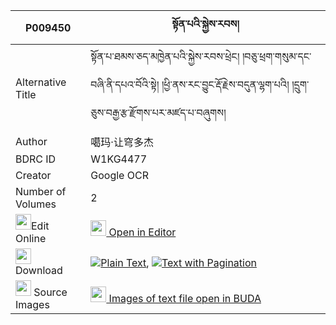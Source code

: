 |P009450|སྟོན་པའི་སྐྱེས་རབས། 
| --- | --- 
|Alternative Title |སྟོན་པ་ཐམས་ཅད་མཁྱེན་པའི་སྐྱེས་རབས་ཕྲེང། །བཅུ་ཕྲག་གསུམ་དང་བཞི་ནི་དཔའ་བོའི་སྟེ། །ཕྱི་ནས་རང་བྱུང་རྡོ་རྗེས་བདུན་ལྷག་པའི། །དྲུག་ཅུས་བརྒྱ་རྩ་རྫོགས་པར་མཛད་པ་བཞུགས།
|Author| 噶玛·让穹多杰
|BDRC ID | W1KG4477
|Creator | Google OCR
|Number of Volumes| 2
|<img width="25" src="https://img.icons8.com/color/25/000000/edit-property.png">Edit Online| [<img width="25" src="https://avatars.githubusercontent.com/u/45091458?s=200&v=4"> Open in Editor](http://editor.openpecha.org/P009450)
|<img width="25" src="https://img.icons8.com/fluent/48/000000/download-2.png"/>  Download | [![](https://img.icons8.com/color/20/000000/txt.png)Plain Text](https://github.com/Openpecha/P009450/releases/download/v1/tonpa_i_kyerab_plain_P009450.zip), [![](https://img.icons8.com/color/20/000000/txt.png)Text with Pagination](https://github.com/Openpecha/P009450/releases/download/v1/tonpa_i_kyerab_pages_P009450.zip)
|<img width="25" src="https://img.icons8.com/plasticine/100/000000/pictures-folder.png"/>  Source Images | [<img width="25" src="https://library.bdrc.io/icons/BUDA-small.svg"> Images of text file open in BUDA](https://library.bdrc.io/show/bdr:W1KG4477)